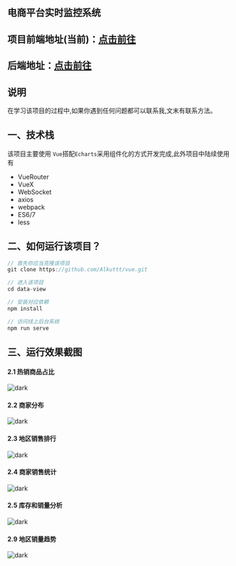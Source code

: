 ## 电商平台实时监控系统

## 项目前端地址(当前)：[点击前往](https://gitee.com/penggang-home/data-view)

## 后端地址：[点击前往](https://gitee.com/penggang-home/koa_server)

## 说明

在学习该项目的过程中,如果你遇到任何问题都可以联系我,文末有联系方法。

## 一、技术栈

该项目主要使用 `Vue`搭配`Echarts`采用组件化的方式开发完成,此外项目中陆续使用有

- VueRouter
- VueX
- WebSocket
- axios
- webpack
- ES6/7
- less

## 二、如何运行该项目？

```js
// 首先你应当克隆该项目
git clone https://github.com/Alkuttt/vue.git

// 进入该项目
cd data-view

// 安装对应依赖
npm install

// 访问线上后台系统
npm run serve
```

## 三、运行效果截图


#### 2.1 热销商品占比

![dark](./data/hot.png)

#### 2.2 商家分布

![dark](./data/map.png)

#### 2.3 地区销售排行

![dark](./data/rank.png)

#### 2.4 商家销售统计

![dark](./data/seller.png)

#### 2.5 库存和销量分析

![dark](./data/stock.png)

#### 2.9 地区销量趋势

![dark](./data/trend.png)
